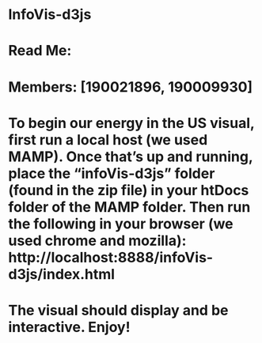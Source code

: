 # InfoVis-d3js
# Read Me:
# Members: [190021896, 190009930]
# To begin our energy in the US visual, first run a local host (we used MAMP). Once that’s up and running, place the “infoVis-d3js” folder (found in the zip file) in your htDocs folder of the MAMP folder. Then run the following in your browser (we used chrome and mozilla): http://localhost:8888/infoVis-d3js/index.html
# The visual should display and be interactive. Enjoy!